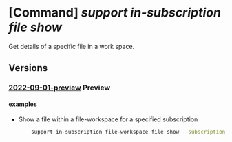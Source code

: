 # [Command] _support in-subscription file show_

Get details of a specific file in a work space.

## Versions

### [2022-09-01-preview](/Resources/mgmt-plane/L3N1YnNjcmlwdGlvbnMve30vcHJvdmlkZXJzL21pY3Jvc29mdC5zdXBwb3J0L2ZpbGV3b3Jrc3BhY2VzL3t9L2ZpbGVzL3t9/2022-09-01-preview.xml) **Preview**

<!-- mgmt-plane /subscriptions/{}/providers/microsoft.support/fileworkspaces/{}/files/{} 2022-09-01-preview -->

#### examples

- Show a file within a file-workspace for a specified subscription
    ```bash
        support in-subscription file-workspace file show --subscription "TestSubscription" --file-workspace-name "TestWorkspaceName" --file-name "FileName"
    ```
